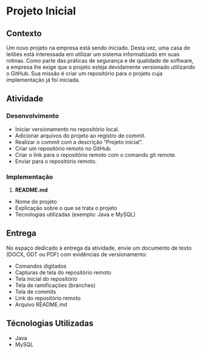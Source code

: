 # Projeto Inicial

## Contexto

Um novo projeto na empresa está sendo iniciado. Desta vez, uma casa de leilões está interessada em utilizar um sistema informatizado em suas rotinas. Como parte das práticas de segurança e de qualidade de software, a empresa lhe exige que o projeto esteja devidamente versionado utilizando o GitHub. Sua missão é criar um repositório para o projeto cuja implementação já foi iniciada.

## Atividade

### Desenvolvimento 

- Iniciar versionamento no repositório local.
- Adicionar arquivos do projeto ao registro de commit.
- Realizar o commit com a descrição “Projeto inicial”.
- Criar um repositório remoto no GitHub.
- Criar o link para o repositório remoto com o comando git remote.
- Enviar para o repositório remoto.

### Implementação

1. **README.md**
 - Nome do projeto
 - Explicação sobre o que se trata o projeto
 - Tecnologias utilizadas (exemplo: Java e MySQL)


## Entrega

No espaço dedicado à entrega da atividade, envie um documento de texto (DOCX, ODT ou PDF) com evidências de versionamento:
 
- Comandos digitados
- Capturas de tela do repositório remoto
- Tela inicial do repositório
- Tela de ramificações (branches)
- Tela de commits
- Link do repositório remoto
- Arquivo README.md

## Técnologias Utilizadas
- Java
- MySQL


